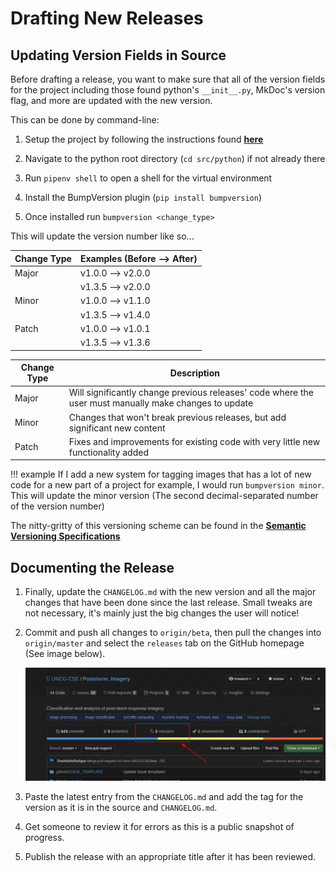 # Drafting New Releases


## Updating Version Fields in Source

Before drafting a release, you want to make sure that all of the version fields for the project including those found
python's `__init__.py`, MkDoc's version flag, and more are updated with the new version.

This can be done by command-line:

1.  Setup the project by following the instructions found [**here**](./index.md)

2.  Navigate to the python root directory (`cd src/python`) if not already there

3.  Run `pipenv shell` to open a shell for the virtual environment

4.  Install the BumpVersion plugin (`pip install bumpversion`)

5.  Once installed run `bumpversion <change_type>`

This will update the version number like so...

| Change Type | Examples (Before --> After)     |
| ----------- | ------------------------------ |
| Major       | v1.0.0 --> v2.0.0               |
|             | v1.3.5 --> v2.0.0               |
| Minor       | v1.0.0 --> v1.1.0               |
|             | v1.3.5 --> v1.4.0               |
| Patch       | v1.0.0 --> v1.0.1               |
|             | v1.3.5 --> v1.3.6               |

| Change Type | Description                                                                                           |
| ----------- | ----------------------------------------------------------------------------------------------------- |
| Major       | Will significantly change previous releases' code where the user must manually make changes to update |
| Minor       | Changes that won't break previous releases, but add significant new content                           |
| Patch       | Fixes and improvements for existing code with very little new functionality added                     |

!!! example
    If I add a new system for tagging images that has a lot of new code for a new part of a project for 
    example, I would run `bumpversion minor`. This will update the minor version (The second decimal-separated number 
    of the version number)

The nitty-gritty of this versioning scheme can be found in the 
[**Semantic Versioning Specifications**](https://semver.org/)

## Documenting the Release

1.  Finally, update the `CHANGELOG.md` with the new version and all the major changes that have been done since the 
    last release. Small tweaks are not necessary, it's mainly just the big changes the user will notice!
    
2.  Commit and push all changes to `origin/beta`, then pull the changes into `origin/master` and select 
    the `releases` tab on the GitHub homepage (See image below).
    
    ![Release Tab Pointer](./release_drafting_images/1.png)
    
3.  Paste the latest entry from the `CHANGELOG.md` and add the tag for the version as it is in the source and 
    `CHANGELOG.md`.
    
4.  Get someone to review it for errors as this is a public snapshot of progress.

5.  Publish the release with an appropriate title after it has been reviewed.
    
    